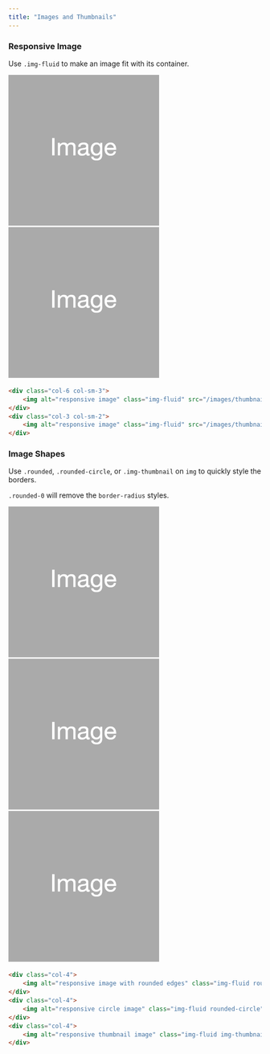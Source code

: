 ```yaml
---
title: "Images and Thumbnails"
---
```


<article>

### Responsive Image

<p>Use <code>.img-fluid</code> to make an image fit with its container.</p>

<div class="row">
	<div class="col-6 col-sm-3">
		<img alt="responsive image" class="img-fluid" src="/images/thumbnail_placeholder.gif">
	</div>
	<div class="col-3 col-sm-2">
		<img alt="responsive image" class="img-fluid" src="/images/thumbnail_placeholder.gif">
	</div>
</div>

```html
<div class="col-6 col-sm-3">
	<img alt="responsive image" class="img-fluid" src="/images/thumbnail_placeholder.gif">
</div>
<div class="col-3 col-sm-2">
	<img alt="responsive image" class="img-fluid" src="/images/thumbnail_placeholder.gif">
</div>
```

</article>

<article>

### Image Shapes

<p>Use <code>.rounded</code>, <code>.rounded-circle</code>, or <code>.img-thumbnail</code> on <code>img</code> to quickly style the borders.</p>

<p><code>.rounded-0</code> will remove the <code>border-radius</code> styles.</p>

<div class="row">
	<div class="col-4">
		<img alt="responsive image with rounded edges" class="img-fluid rounded" src="/images/thumbnail_placeholder.gif">
	</div>
	<div class="col-4">
		<img alt="responsive circle image" class="img-fluid rounded-circle" src="/images/thumbnail_placeholder.gif">
	</div>
	<div class="col-4">
		<img alt="responsive thumbnail image" class="img-fluid img-thumbnail" src="/images/thumbnail_placeholder.gif">
	</div>
</div>

```html
<div class="col-4">
	<img alt="responsive image with rounded edges" class="img-fluid rounded" src="/images/thumbnail_placeholder.gif">
</div>
<div class="col-4">
	<img alt="responsive circle image" class="img-fluid rounded-circle" src="/images/thumbnail_placeholder.gif">
</div>
<div class="col-4">
	<img alt="responsive thumbnail image" class="img-fluid img-thumbnail" src="/images/thumbnail_placeholder.gif">
</div>
```

</article>